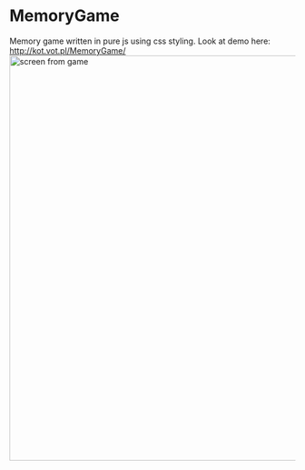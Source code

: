 # MemoryGame
Memory game written in pure js using css styling. Look at demo here: http://kot.vot.pl/MemoryGame/
<img src="http://kot.vot.pl/screenMemoryGame.JPG" alt="screen from game" width="1258px" height="713px">